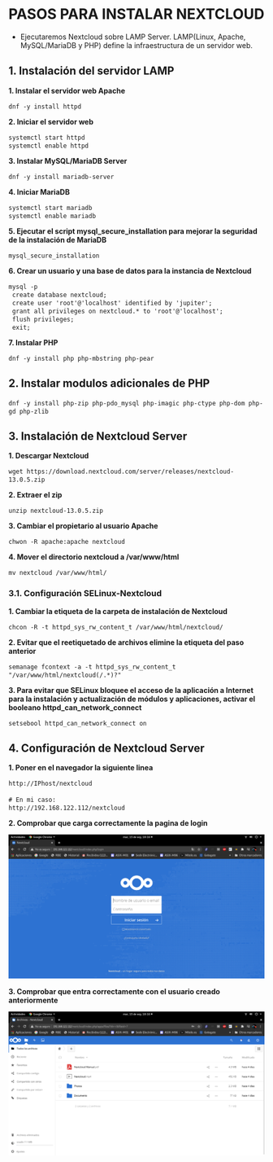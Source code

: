 # PASOS PARA INSTALAR NEXTCLOUD

- Ejecutaremos Nextcloud sobre LAMP Server. LAMP(Linux, Apache, MySQL/MariaDB y PHP) define la infraestructura de un servidor web.


## 1. Instalación del servidor LAMP

**1. Instalar el servidor web Apache**

```
dnf -y install httpd
```

**2. Iniciar el servidor web**

```
systemctl start httpd
systemctl enable httpd
```

**3. Instalar MySQL/MariaDB Server**

```
dnf -y install mariadb-server
```

**4. Iniciar MariaDB**

```
systemctl start mariadb
systemctl enable mariadb
```

**5. Ejecutar el script mysql_secure_installation para mejorar la seguridad de la instalación de MariaDB**

```
mysql_secure_installation
```

**6. Crear un usuario y una base de datos para la instancia de Nextcloud**

```
mysql -p
 create database nextcloud;
 create user 'root'@'localhost' identified by 'jupiter';
 grant all privileges on nextcloud.* to 'root'@'localhost';
 flush privileges;
 exit;
```

**7. Instalar PHP**

```
dnf -y install php php-mbstring php-pear
```

## 2. Instalar modulos adicionales de PHP

```
dnf -y install php-zip php-pdo_mysql php-imagic php-ctype php-dom php-gd php-zlib
```

## 3. Instalación de Nextcloud Server

**1. Descargar Nextcloud**

```
wget https://download.nextcloud.com/server/releases/nextcloud-13.0.5.zip
```

**2. Extraer el zip**

```
unzip nextcloud-13.0.5.zip
```

**3. Cambiar el propietario al usuario Apache**

```
chwon -R apache:apache nextcloud
```

**4. Mover el directorio nextcloud a /var/www/html**

```
mv nextcloud /var/www/html/
```

### 3.1. Configuración SELinux-Nextcloud

**1. Cambiar la etiqueta de la carpeta de instalación de Nextcloud**

```
chcon -R -t httpd_sys_rw_content_t /var/www/html/nextcloud/
```

**2. Evitar que el reetiquetado de archivos elimine la etiqueta del paso anterior**

```
semanage fcontext -a -t httpd_sys_rw_content_t "/var/www/html/nextcloud(/.*)?"
```

**3. Para evitar que SELinux bloquee el acceso de la aplicación a Internet para la instalación y actualización de módulos y aplicaciones, activar el booleano httpd_can_network_connect**

```
setsebool httpd_can_network_connect on
```

## 4. Configuración de Nextcloud Server

**1. Poner en el navegador la siguiente linea**

```
http://IPhost/nextcloud

# En mi caso:
http://192.168.122.112/nextcloud
```

**2. Comprobar que carga correctamente la pagina de login**

![](../../img/nextcloud/login.png)

**3. Comprobar que entra correctamente con el usuario creado anteriormente**

![](../../img/nextcloud/nextcloud.png)





